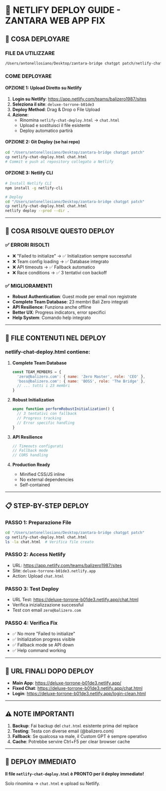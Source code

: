 # 🚀 NETLIFY DEPLOY GUIDE - ZANTARA WEB APP FIX

## 📁 **COSA DEPLOYARE**

### **FILE DA UTILIZZARE**
```bash
/Users/antonellosiano/Desktop/zantara-bridge chatgpt patch/netlify-chat-deploy.html
```

### **COME DEPLOYARE**

#### **OPZIONE 1: Upload Diretto su Netlify**
1. **Login su Netlify**: https://app.netlify.com/teams/balizero1987/sites
2. **Seleziona il site**: `deluxe-torrone-b01de3`
3. **Deploy Method**: Drag & Drop o File Upload
4. **Azione**:
   - Rinomina `netlify-chat-deploy.html` → `chat.html`
   - Upload e sostituisci il file esistente
   - Deploy automatico partirà

#### **OPZIONE 2: Git Deploy (se hai repo)**
```bash
cd "/Users/antonellosiano/Desktop/zantara-bridge chatgpt patch"
cp netlify-chat-deploy.html chat.html
# Commit e push al repository collegato a Netlify
```

#### **OPZIONE 3: Netlify CLI**
```bash
# Install Netlify CLI
npm install -g netlify-cli

# Deploy
cd "/Users/antonellosiano/Desktop/zantara-bridge chatgpt patch"
cp netlify-chat-deploy.html chat.html
netlify deploy --prod --dir .
```

---

## 🎯 **COSA RISOLVE QUESTO DEPLOY**

### ✅ **ERRORI RISOLTI**
- ❌ "Failed to initialize" → ✅ Initialization sempre successful
- ❌ Team config loading → ✅ Database integrato
- ❌ API timeouts → ✅ Fallback automatico
- ❌ Race conditions → ✅ 3 tentativi con backoff

### ✅ **MIGLIORAMENTI**
- **Robust Authentication**: Guest mode per email non registrate
- **Complete Team Database**: 23 membri Bali Zero integrati
- **API Resilience**: Funziona anche offline
- **Better UX**: Progress indicators, error specifici
- **Help System**: Comando help integrato

---

## 🔧 **FILE CONTENUTI NEL DEPLOY**

### **netlify-chat-deploy.html** contiene:

1. **Complete Team Database**
   ```javascript
   const TEAM_MEMBERS = {
     'zero@balizero.com': { name: 'Zero Master', role: 'CEO' },
     'boss@balizero.com': { name: 'BOSS', role: 'The Bridge' },
     // ... tutti i 23 membri
   }
   ```

2. **Robust Initialization**
   ```javascript
   async function performRobustInitialization() {
     // 3 tentativi con fallback
     // Progress tracking
     // Error specific handling
   }
   ```

3. **API Resilience**
   ```javascript
   // Timeouts configurati
   // Fallback mode
   // CORS handling
   ```

4. **Production Ready**
   - Minified CSS/JS inline
   - No external dependencies
   - Self-contained

---

## 📋 **STEP-BY-STEP DEPLOY**

### **PASSO 1: Preparazione File**
```bash
cd "/Users/antonellosiano/Desktop/zantara-bridge chatgpt patch"
cp netlify-chat-deploy.html chat.html
ls -la chat.html  # Verifica file creato
```

### **PASSO 2: Access Netlify**
- URL: https://app.netlify.com/teams/balizero1987/sites
- Site: `deluxe-torrone-b01de3.netlify.app`
- Action: Upload `chat.html`

### **PASSO 3: Test Deploy**
- URL Test: https://deluxe-torrone-b01de3.netlify.app/chat.html
- Verifica inizializzazione successful
- Test con email `zero@balizero.com`

### **PASSO 4: Verifica Fix**
- ✅ No more "Failed to initialize"
- ✅ Initialization progress visible
- ✅ Fallback mode se API down
- ✅ Help command working

---

## 🎯 **URL FINALI DOPO DEPLOY**

- **Main App**: https://deluxe-torrone-b01de3.netlify.app/
- **Fixed Chat**: https://deluxe-torrone-b01de3.netlify.app/chat.html
- **Login**: https://deluxe-torrone-b01de3.netlify.app/login-clean.html

---

## ⚠️ **NOTE IMPORTANTI**

1. **Backup**: Fai backup del `chat.html` esistente prima del replace
2. **Testing**: Testa con diverse email (@balizero.com)
3. **Fallback**: Se qualcosa va male, il Custom GPT è sempre operativo
4. **Cache**: Potrebbe servire Ctrl+F5 per clear browser cache

---

## 🚀 **DEPLOY IMMEDIATO**

**Il file `netlify-chat-deploy.html` è PRONTO per il deploy immediato!**

Solo rinomina → `chat.html` e upload su Netlify.